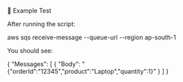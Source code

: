 🔹 Example Test

After running the script:

aws sqs receive-message --queue-url <EmailQueue-URL> --region ap-south-1


You should see:

{
  "Messages": [
    {
      "Body": "{\"orderId\":\"12345\",\"product\":\"Laptop\",\"quantity\":1}"
    }
  ]
}
